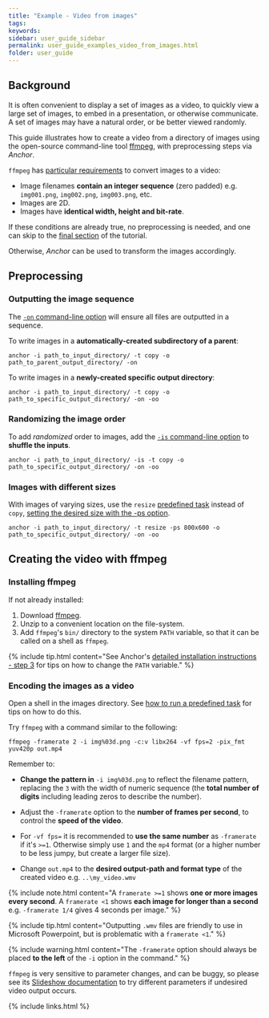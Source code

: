 ```yaml
---
title: "Example - Video from images"
tags:
keywords:
sidebar: user_guide_sidebar
permalink: user_guide_examples_video_from_images.html
folder: user_guide
---
```


## Background

It is often convenient to display a set of images as a video, to quickly view a large set of images, to embed in a presentation, or otherwise communicate. A set of images may have a natural order, or be better viewed randomly.

This guide illustrates how to create a video from a directory of images using the open-source command-line tool [ffmpeg](https://www.ffmpeg.org/), with preprocessing steps via *Anchor*.

`ffmpeg` has [particular requirements](https://trac.ffmpeg.org/wiki/Slideshow) to convert images to a video:

- Image filenames **contain an integer sequence** (zero padded) e.g. `img001.png`, `img002.png`, `img003.png`, etc. 
- Images are 2D.
- Images have **identical width, height and bit-rate**.

If these conditions are already true, no preprocessing is needed, and one can skip to the [final section](/user_guide_examples_video_from_images.html#creating-the-video-with-ffmpeg) of the tutorial.

Otherwise, *Anchor* can be used to transform the images accordingly.

## Preprocessing

### Outputting the image sequence

The [`-on` command-line option](/user_guide_examples_converting_manipulating_images.html#writing-outputs-as-a-sequence) will ensure all files are outputted in a sequence.

To write images in a **automatically-created subdirectory of a parent**:

```none
anchor -i path_to_input_directory/ -t copy -o path_to_parent_output_directory/ -on
```

To write images in a **newly-created specific output directory**:

```none
anchor -i path_to_input_directory/ -t copy -o path_to_specific_output_directory/ -on -oo
```

### Randomizing the image order

To add *randomized* order to images, add the [`-is` command-line option](/user_guide_command_line.html#input-options) to **shuffle the inputs**.

```none
anchor -i path_to_input_directory/ -is -t copy -o path_to_specific_output_directory/ -on -oo
```

### Images with different sizes

With images of varying sizes, use the `resize` [predefined task](/user_guide_predefined_tasks.html) instead of `copy`, [setting the desired size with the -ps option](/user_guide_examples_converting_manipulating_images.html#resizing-images).

```none
anchor -i path_to_input_directory/ -t resize -ps 800x600 -o path_to_specific_output_directory/ -on -oo
```

## Creating the video with ffmpeg

### Installing ffmpeg

If not already installed:

1. Download [ffmpeg](https://www.ffmpeg.org/).
2. Unzip to a convenient location on the file-system.
3. Add `ffmpeg`'s `bin/` directory to the system `PATH` variable, so that it can be called on a shell as `ffmpeg`.

{% include tip.html content="See Anchor's [detailed installation instructions - step 3](/installation_detailed.html#3-set-up-environment-variables) for tips on how to change the `PATH` variable." %}


### Encoding the images as a video

Open a shell in the images directory. See [how to run a predefined task](/user_guide_predefined_tasks.html#how-to-run-a-predefined-task) for tips on how to do this.

Try `ffmpeg` with a command similar to the following:

```none
ffmpeg -framerate 2 -i img%03d.png -c:v libx264 -vf fps=2 -pix_fmt yuv420p out.mp4
```

Remember to:

- **Change the pattern in** `-i img%03d.png` to reflect the filename pattern, replacing the `3` with the width of numeric sequence (the **total number of digits** including leading zeros to describe the number). 

- Adjust the `-framerate` option to the **number of frames per second**, to control the **speed of the video**.

- For `-vf fps=` it is recommended to **use the same number** as `-framerate` if it's `>=1`. Otherwise simply use `1` and the `mp4` format (or a higher number to be less jumpy, but create a larger file size).

- Change `out.mp4` to the **desired output-path and format type** of the created video e.g. `..\my_video.wmv` 

{% include note.html content="A `framerate >=1` shows **one or more images every second**. A `framerate <1` shows **each image for longer than a second** e.g. `-framerate 1/4` gives 4 seconds per image." %}

{% include tip.html content="Outputting `.wmv` files are friendly to use in Microsoft Powerpoint, but is problematic with a `framerate <1`." %}

{% include warning.html content="The `-framerate` option should always be placed **to the left** of the `-i` option in the command." %}

`ffmpeg` is very sensitive to parameter changes, and can be buggy, so please see its [Slideshow documentation](https://trac.ffmpeg.org/wiki/Slideshow) to try different parameters if undesired video output occurs.

{% include links.html %}
